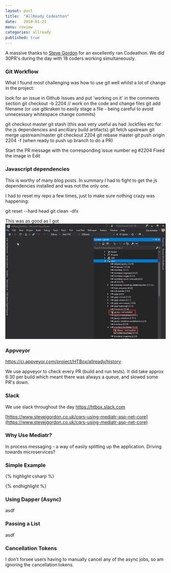 ```yaml
---
layout: post
title:  "AllReady Codeathon"
date:   2018-01-21
menu: review
categories: allready 
published: true 
---
```


A massive thanks to [Steve Gordon](https://www.stevejgordon.co.uk/) for an excellently ran Codeathon. We did 30PR's during the day with 18 coders working simultaneously. 

### Git Workflow
What I found most challenging was how to use git well whilst a lot of change in the project:

look for an issue in Github Issues and put 'working on it' in the comments section
git checkout -b 2204
// work on the code and change files
git add filename (or use gitkraken to easily stage a file - being careful to avoid unnecessary whitespace change commits)

git checkout master
git stash (this was very useful as had .lockfiles etc for the js dependencies and ancilliary build artifacts)
git fetch upstream
git merge upstream/master
git checkout 2204
git rebase master
git push origin 2204 -f  (when ready to push up branch to do a PR)

Start the PR message with the corresponding issue number eg #2204 Fixed the image in Edit

### Javascript dependencies
This is worthy of many blog posts. In summary I had to fight to get the js dependencies installed and was not the only one.

I had to reset my repo a few times, just to make sure nothing crazy was happening:

git reset --hard head
git clean -dfx

This was as good as I got
![Menu](/assets/2018-01-22-AllReady/js.png)


### Appveyor
https://ci.appveyor.com/project/HTBox/allready/history

We use appveyor to check every PR (build and run tests). It did take approx 6:30 per build which meant there was always a queue, and slowed some PR's down.

### Slack
We use slack throughout the day
https://htbox.slack.com







[https://www.stevejgordon.co.uk/cqrs-using-mediatr-asp-net-core](https://www.stevejgordon.co.uk/cqrs-using-mediatr-asp-net-core) 

### Why Use Mediatr? 
In process messaging - a way of easily splitting up the application. Driving towards microservices?

### Simple Example 
{% highlight csharp %}

{% endhighlight %}

### Using Dapper (Async)
asdf

### Passing a List<ViewModel>
asdf

### Cancellation Tokens
I don't forsee users having to manually cancel any of the async jobs, so am ignoring the cancellation tokens.